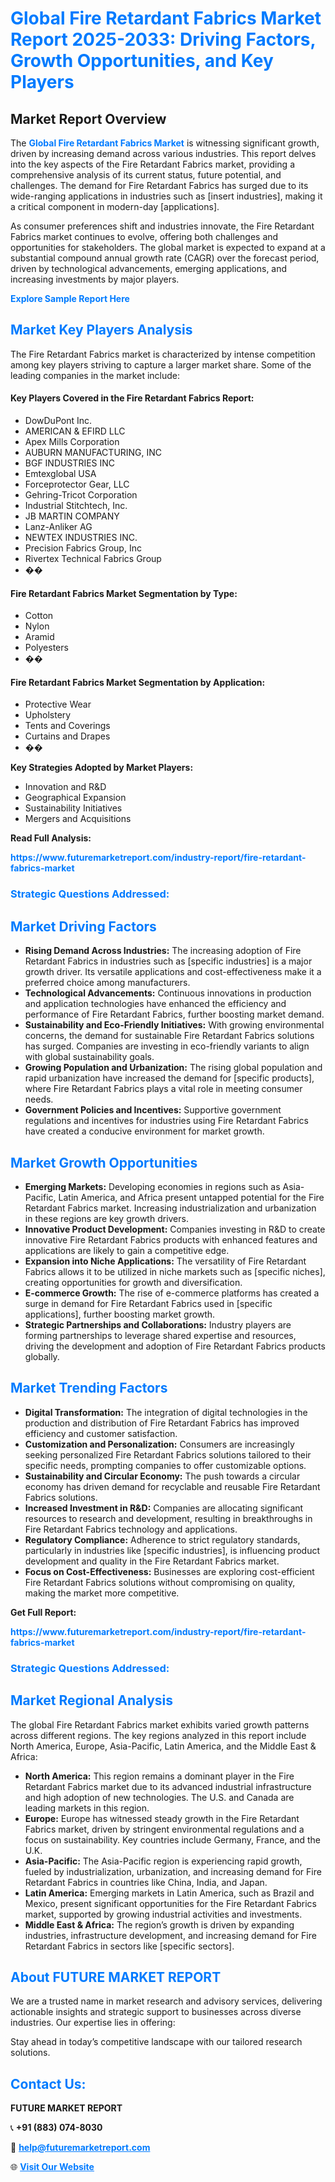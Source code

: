 <h1 style="color: #007BFF;">Global Fire Retardant Fabrics Market Report 2025-2033: Driving Factors, Growth Opportunities, and Key Players</h1>

<section id="overview">
<h2>Market Report Overview</h2>
<p>The <a href="https://www.futuremarketreport.com/industry-report/fire-retardant-fabrics-market" style="color: #007BFF; text-decoration: none;"><strong>Global Fire Retardant Fabrics Market</strong></a> is witnessing significant growth, driven by increasing demand across various industries. This report delves into the key aspects of the Fire Retardant Fabrics market, providing a comprehensive analysis of its current status, future potential, and challenges. The demand for Fire Retardant Fabrics has surged due to its wide-ranging applications in industries such as [insert industries], making it a critical component in modern-day [applications].</p>
<p>As consumer preferences shift and industries innovate, the Fire Retardant Fabrics market continues to evolve, offering both challenges and opportunities for stakeholders. The global market is expected to expand at a substantial compound annual growth rate (CAGR) over the forecast period, driven by technological advancements, emerging applications, and increasing investments by major players.</p>
</section>

<section id="overview">
<p><a href="https://www.futuremarketreport.com/request-sample/reportId=117956" style="color: #007BFF; text-decoration: none;"><strong>Explore Sample Report Here</strong></a></p>
</section>

<section id="key-players">
<h2 style="color: #007BFF;">Market Key Players Analysis</h2>
<p>The Fire Retardant Fabrics market is characterized by intense competition among key players striving to capture a larger market share. Some of the leading companies in the market include:</p>
<h4>Key Players Covered in the Fire Retardant Fabrics Report:</h4>
<ul><li>DowDuPont Inc.</li><li>AMERICAN &amp; EFIRD LLC</li><li>Apex Mills Corporation</li><li>AUBURN MANUFACTURING, INC</li><li>BGF INDUSTRIES INC</li><li>Emtexglobal USA</li><li>Forceprotector Gear, LLC</li><li>Gehring-Tricot Corporation</li><li>Industrial Stitchtech, Inc.</li><li>JB MARTIN COMPANY</li><li>Lanz-Anliker AG</li><li>NEWTEX INDUSTRIES INC.</li><li>Precision Fabrics Group, Inc</li><li>Rivertex Technical Fabrics Group</li><li>��</li></ul>
<h4>Fire Retardant Fabrics Market Segmentation by Type:</h4>
<ul><li>Cotton</li><li>Nylon</li><li>Aramid</li><li>Polyesters</li><li>��</li></ul>

<h4>Fire Retardant Fabrics Market Segmentation by Application:</h4>
<ul><li>Protective Wear</li><li>Upholstery</li><li>Tents and Coverings</li><li>Curtains and Drapes</li><li>��</li></ul>
<p><strong>Key Strategies Adopted by Market Players:</strong></p>
<ul>
<li>Innovation and R&D</li>
<li>Geographical Expansion</li>
<li>Sustainability Initiatives</li>
<li>Mergers and Acquisitions</li>
</ul>
</section>

<section>
<p><strong>Read Full Analysis: </strong></p><a href="https://www.futuremarketreport.com/industry-report/fire-retardant-fabrics-market" style="color: #007BFF; text-decoration: none;"><strong>https://www.futuremarketreport.com/industry-report/fire-retardant-fabrics-market</strong></a>
<h3 style="color: #007BFF;">Strategic Questions Addressed:</h3>
</section>

<section id="driving-factors">
<h2 style="color: #007BFF;">Market Driving Factors</h2>
<ul>
<li><strong>Rising Demand Across Industries:</strong> The increasing adoption of Fire Retardant Fabrics in industries such as [specific industries] is a major growth driver. Its versatile applications and cost-effectiveness make it a preferred choice among manufacturers.</li>
<li><strong>Technological Advancements:</strong> Continuous innovations in production and application technologies have enhanced the efficiency and performance of Fire Retardant Fabrics, further boosting market demand.</li>
<li><strong>Sustainability and Eco-Friendly Initiatives:</strong> With growing environmental concerns, the demand for sustainable Fire Retardant Fabrics solutions has surged. Companies are investing in eco-friendly variants to align with global sustainability goals.</li>
<li><strong>Growing Population and Urbanization:</strong> The rising global population and rapid urbanization have increased the demand for [specific products], where Fire Retardant Fabrics plays a vital role in meeting consumer needs.</li>
<li><strong>Government Policies and Incentives:</strong> Supportive government regulations and incentives for industries using Fire Retardant Fabrics have created a conducive environment for market growth.</li>
</ul>
</section>

<section id="growth-opportunities">
<h2 style="color: #007BFF;">Market Growth Opportunities</h2>
<ul>
<li><strong>Emerging Markets:</strong> Developing economies in regions such as Asia-Pacific, Latin America, and Africa present untapped potential for the Fire Retardant Fabrics market. Increasing industrialization and urbanization in these regions are key growth drivers.</li>
<li><strong>Innovative Product Development:</strong> Companies investing in R&D to create innovative Fire Retardant Fabrics products with enhanced features and applications are likely to gain a competitive edge.</li>
<li><strong>Expansion into Niche Applications:</strong> The versatility of Fire Retardant Fabrics allows it to be utilized in niche markets such as [specific niches], creating opportunities for growth and diversification.</li>
<li><strong>E-commerce Growth:</strong> The rise of e-commerce platforms has created a surge in demand for Fire Retardant Fabrics used in [specific applications], further boosting market growth.</li>
<li><strong>Strategic Partnerships and Collaborations:</strong> Industry players are forming partnerships to leverage shared expertise and resources, driving the development and adoption of Fire Retardant Fabrics products globally.</li>
</ul>
</section>

<section id="trending-factors">
<h2 style="color: #007BFF;">Market Trending Factors</h2>
<ul>
<li><strong>Digital Transformation:</strong> The integration of digital technologies in the production and distribution of Fire Retardant Fabrics has improved efficiency and customer satisfaction.</li>
<li><strong>Customization and Personalization:</strong> Consumers are increasingly seeking personalized Fire Retardant Fabrics solutions tailored to their specific needs, prompting companies to offer customizable options.</li>
<li><strong>Sustainability and Circular Economy:</strong> The push towards a circular economy has driven demand for recyclable and reusable Fire Retardant Fabrics solutions.</li>
<li><strong>Increased Investment in R&D:</strong> Companies are allocating significant resources to research and development, resulting in breakthroughs in Fire Retardant Fabrics technology and applications.</li>
<li><strong>Regulatory Compliance:</strong> Adherence to strict regulatory standards, particularly in industries like [specific industries], is influencing product development and quality in the Fire Retardant Fabrics market.</li>
<li><strong>Focus on Cost-Effectiveness:</strong> Businesses are exploring cost-efficient Fire Retardant Fabrics solutions without compromising on quality, making the market more competitive.</li>
</ul>
</section>

<section>
<p><strong>Get Full Report: </strong></p><a href="https://www.futuremarketreport.com/industry-report/fire-retardant-fabrics-market" style="color: #007BFF; text-decoration: none;"><strong>https://www.futuremarketreport.com/industry-report/fire-retardant-fabrics-market</strong></a>
<h3 style="color: #007BFF;">Strategic Questions Addressed:</h3>
</section>


<section id="regional-analysis">
<h2 style="color: #007BFF;">Market Regional Analysis</h2>
<p>The global Fire Retardant Fabrics market exhibits varied growth patterns across different regions. The key regions analyzed in this report include North America, Europe, Asia-Pacific, Latin America, and the Middle East & Africa:</p>
<ul>
<li><strong>North America:</strong> This region remains a dominant player in the Fire Retardant Fabrics market due to its advanced industrial infrastructure and high adoption of new technologies. The U.S. and Canada are leading markets in this region.</li>
<li><strong>Europe:</strong> Europe has witnessed steady growth in the Fire Retardant Fabrics market, driven by stringent environmental regulations and a focus on sustainability. Key countries include Germany, France, and the U.K.</li>
<li><strong>Asia-Pacific:</strong> The Asia-Pacific region is experiencing rapid growth, fueled by industrialization, urbanization, and increasing demand for Fire Retardant Fabrics in countries like China, India, and Japan.</li>
<li><strong>Latin America:</strong> Emerging markets in Latin America, such as Brazil and Mexico, present significant opportunities for the Fire Retardant Fabrics market, supported by growing industrial activities and investments.</li>
<li><strong>Middle East & Africa:</strong> The region’s growth is driven by expanding industries, infrastructure development, and increasing demand for Fire Retardant Fabrics in sectors like [specific sectors].</li>
</ul>
</section>

<footer>
<h2 style="color: #007BFF;">About FUTURE MARKET REPORT</h2>
<p>We are a trusted name in market research and advisory services, delivering actionable insights and strategic support to businesses across diverse industries. Our expertise lies in offering:</p>

<p>Stay ahead in today’s competitive landscape with our tailored research solutions.</p>

<h2 style="color: #007BFF;">Contact Us:</h2>
<p><strong>FUTURE MARKET REPORT</strong></p>
<p>📞 <strong>+91 (883) 074-8030</strong></p>
<p>📧 <strong><a href="mailto:help@futuremarketreport.com" style="color: #007BFF;">help@futuremarketreport.com</a></strong></p>
<p>🌐 <strong><a href="https://www.futuremarketreport.com/" style="color: #007BFF;">Visit Our Website</a></strong></p>
</footer>